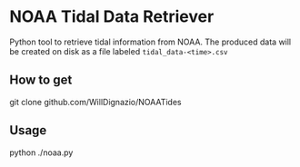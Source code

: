 # NOAA Tidal Data Retriever

Python tool to retrieve tidal information from NOAA.
The produced data will be created on disk as a file labeled ```tidal_data-<time>.csv```

## How to get

   
   git clone github.com/WillDignazio/NOAATides
      

## Usage

   
   python ./noaa.py
   
